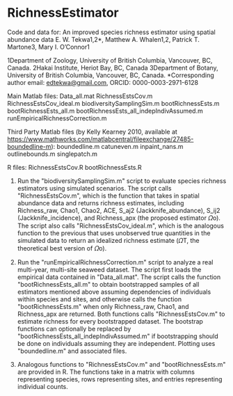 # RichnessEstimator
Code and data for:
An improved species richness estimator using spatial abundance data
E. W. Tekwa1,2*, Matthew A. Whalen1,2, Patrick T. Martone3, Mary I. O’Connor1

1Department of Zoology, University of British Columbia, Vancouver, BC, Canada.
2Hakai Institute, Heriot Bay, BC, Canada
3Department of Botany, University of British Columbia, Vancouver, BC, Canada.
*Corresponding author email: edtekwa@gmail.com, ORCID: 0000-0003-2971-6128

Main Matlab files:
Data_all.mat
RichnessEstsCov.m
RichnessEstsCov_ideal.m
biodiversitySamplingSim.m
bootRichnessEsts.m
bootRichnessEsts_all.m
bootRichnessEsts_all_indepIndivAssumed.m
runEmpiricalRichnessCorrection.m

Third Party Matlab files (by Kelly Kearney 2010, available at https://www.mathworks.com/matlabcentral/fileexchange/27485-boundedline-m):
boundedline.m
catuneven.m
inpaint_nans.m
outlinebounds.m
singlepatch.m

R files:
RichnessEstsCov.R
bootRichnessEsts.R

1. Run the "biodiversitySamplingSim.m" script to evaluate species richness estimators using simulated scenarios. The script calls "RichnessEstsCov.m", which is the function that takes in spatial abundance data and returns richness estimates, including Richness_raw, Chao1, Chao2, ACE, S_aj2 (Jackknife_abundance), S_ij2 (Jackknife_incidence), and Richness_apx (the proposed estimator 𝛺o). The script also calls "RichnessEstsCov_ideal.m", which is the analogous function to the previous that uses unobserved true quantities in the simulated data to return an idealized richness estimate (𝛺T, the theoretical best version of 𝛺o).

2. Run the "runEmpiricalRichnessCorrection.m" script to analyze a real multi-year, multi-site seaweed dataset. The script first loads the empirical data contained in "Data_all.mat". The script calls the function "bootRichnessEsts_all.m" to obtain bootstrapped samples of all estimators mentioned above assuming dependencies of individuals within species and sites, and otherwise calls the function "bootRichnessEsts.m" when only Richness_raw, Chao1, and Richness_apx are returned. Both functions calls "RichnessEstsCov.m" to estimate richness for every bootstrapped dataset. The bootstrap functions can optionally be replaced by "bootRichnessEsts_all_indepIndivAssumed.m" if bootstrapping should be done on individuals assuming they are independent. Plotting uses "boundedline.m" and associated files.

3. Analogous functions to "RichnessEstsCov.m" and "bootRichnessEsts.m" are provided in R. The functions take in a matrix with columns representing species, rows representing sites, and entries representing individual counts.
